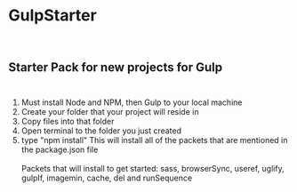 # GulpStarter <br/><br/>
## Starter Pack for new projects for Gulp <br/><br/>
1. Must install Node and NPM, then Gulp to your local machine<br/>
2. Create your folder that your project will reside in<br/>
3. Copy files into that folder<br/>
4. Open terminal to the folder you just created<br/>
5. type "npm install" This will install all of the packets that are mentioned in the package.json file<br/><br/>
Packets that will install to get started: sass, browserSync, useref, uglify, gulpIf, imagemin, cache, del and runSequence 
